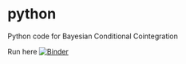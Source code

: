 # python
Python code for Bayesian Conditional Cointegration

Run here [![Binder](http://mybinder.org/badge.svg)](http://mybinder.org:/repo/bayesiancointegration/python)

